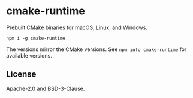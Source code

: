 # cmake-runtime

Prebuilt CMake binaries for macOS, Linux, and Windows.

```
npm i -g cmake-runtime
```

The versions mirror the CMake versions. See `npm info cmake-runtime` for available versions.

## License

Apache-2.0 and BSD-3-Clause.
